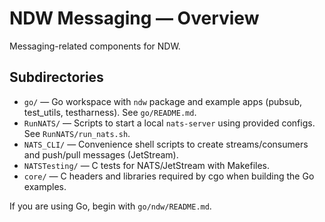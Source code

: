 # NDW Messaging — Overview

Messaging-related components for NDW.

## Subdirectories

- `go/` — Go workspace with `ndw` package and example apps (pubsub, test_utils, testharness). See `go/README.md`.
- `RunNATS/` — Scripts to start a local `nats-server` using provided configs. See `RunNATS/run_nats.sh`.
- `NATS_CLI/` — Convenience shell scripts to create streams/consumers and push/pull messages (JetStream).
- `NATSTesting/` — C tests for NATS/JetStream with Makefiles.
- `core/` — C headers and libraries required by cgo when building the Go examples.

If you are using Go, begin with `go/ndw/README.md`.